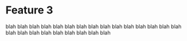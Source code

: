 # Feature 3

blah blah blah blah blah blah blah blah blah blah blah blah blah blah blah blah blah blah blah blah blah blah blah blah